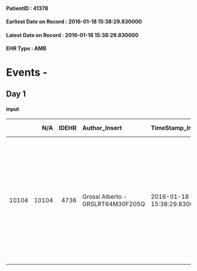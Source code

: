 
#### PatientID : 41378
#### Earliest Date on Record : 2016-01-18 15:38:29.830000
#### Latest Date on Record : 2016-01-18 15:38:29.830000
#### EHR Type : AMB

# Events - 

## Day 1

#### input
|       |    N/A |   IDEHR | Author_Insert                     | TimeStamp_Insert           | EHRType   |   PatientID |   IDDigitalSignDocument | persone_vicine   |   Unnamed: 0_x.1 |   IDANAMNESI_SOCIALE | Patient   | FamigliaAltro   | Paziente_T   | FamigliaAltro_T   |   Non_Rilevabile_x.1 | Note_Non_Rilevabile_x.1   | opt_Problemi   | Note_I                                                                                                                      | chk_contr_sintomi   | opt_paziente_a   | opt_famiglia_a   | opt_adeguatezza   | opt_paziente_solo   | ds_note_con                                                                               | opt_presente_assente   | Presenza_minori   | Caregiver_principale   | opt_capacita     | opt_risorse_ec   | opt_paziente_ad   | opt_caregiver_ad   | Needs     | Domestic partnership   | Fragility                    |
|------:|-------:|--------:|:----------------------------------|:---------------------------|:----------|------------:|------------------------:|:-----------------|-----------------:|---------------------:|:----------|:----------------|:-------------|:------------------|---------------------:|:--------------------------|:---------------|:----------------------------------------------------------------------------------------------------------------------------|:--------------------|:-----------------|:-----------------|:------------------|:--------------------|:------------------------------------------------------------------------------------------|:-----------------------|:------------------|:-----------------------|:-----------------|:-----------------|:------------------|:-------------------|:----------|:-----------------------|:-----------------------------|
| 10104 |  10104 |    4736 | Grossi Alberto - GRSLRT64M30F205Q | 2016-01-18 15:38:29.830000 | AMB       |       41378 |                  247315 | N/A              |             2282 |                 1530 | Si#1      | Si#1            | Si#1         | Si#1              |                    0 | NR                        | No#0           | Il paziente pareva aver compreso la sua situazione clinica, negli ultimi giorni appare pi√π confusa e quindi meno orientata | controllo sintomi#0 | Congruenti#1     | Congruenti#1     | Da valutare#2     | No#0                | Vive con la figlia Elisa che l'assiste, la madre della paziente vive nello stesso stabile | Presente#1             | No#0              | daughter Elisa         | Incrementabile#1 | Da valutare#2    | Totale#2          | Totale#2           | Clinici#0 | Figli#2                | sovraccarico assistenziale#4 |


